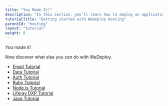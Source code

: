 ```yaml
---
title: "You Made It!"
description: "In this section, you'll learn how to deploy an application using WeDeploy Hosting."
tutorialTitle: "Getting started with WeDeploy Hosting"
parentId: "hosting"
layout: "tutorial"
weight: 8
---
```


<div class="notfound">
	<div class="notfound-icon">
		<span class="icon-16-thumb-up"></span>
	</div>
	<p class="notfound-text">You made it!</p>
	<p>Now discover what else you can do with WeDeploy.</p>
	<ul class="checklist">
		<li><a href="/tutorials/email-web/get-started.html">Email Tutorial</a></li>
		<li><a href="/tutorials/data-web/get-started.html">Data Tutorial</a></li>
		<li><a href="/tutorials/auth-web/get-started.html">Auth Tutorial</a></li>
		<li><a href="/tutorials/ruby/get-started.html">Ruby Tutorial</a></li>
		<li><a href="/tutorials/nodejs/get-started.html">Node.js Tutorial</a></li>
		<li><a href="/tutorials/liferay-dxp/get-started.html">Liferay DXP Tutorial</a></li>
		<li><a href="/tutorials/java/get-started.html">Java Tutorial</a></li>
	</ul>
</div>
